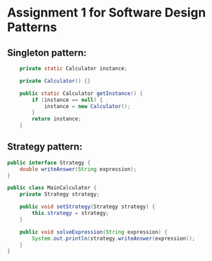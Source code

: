 # Assignment 1 for Software Design Patterns

## Singleton pattern:

```java
    private static Calculator instance;

    private Calculator() {}

    public static Calculator getInstance() {
        if (instance == null) {
            instance = new Calculator();
        }
        return instance;
    }
```

## Strategy pattern:
```java
public interface Strategy {
    double writeAnswer(String expression);
}
```
```java
public class MainCalculator {
    private Strategy strategy;

    public void setStrategy(Strategy strategy) {
        this.strategy = strategy;
    }

    public void solveExpression(String expression) {
        System.out.println(strategy.writeAnswer(expression));
    }
}
```

